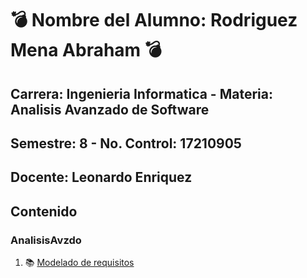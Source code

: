 # :bomb: Nombre del Alumno: Rodriguez Mena Abraham :bomb:
## Carrera: Ingenieria Informatica - Materia: Analisis Avanzado de Software
## Semestre: 8 - No. Control: 17210905
## Docente: Leonardo Enriquez


## Contenido
### AnalisisAvzdo
1. :books:   [Modelado de requisitos](docs/C0.1AbrahamRodrigez_init.md)

                                               
                                               
